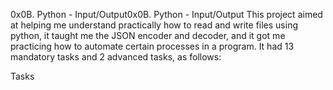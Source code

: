 0x0B. Python - Input/Output0x0B. Python - Input/Output
This project aimed at helping me understand practically how to read and write files using python, it taught me the JSON encoder and decoder, and it got me practicing how to automate certain processes in a program. It had 13 mandatory tasks and 2 advanced tasks, as follows:

Tasks
